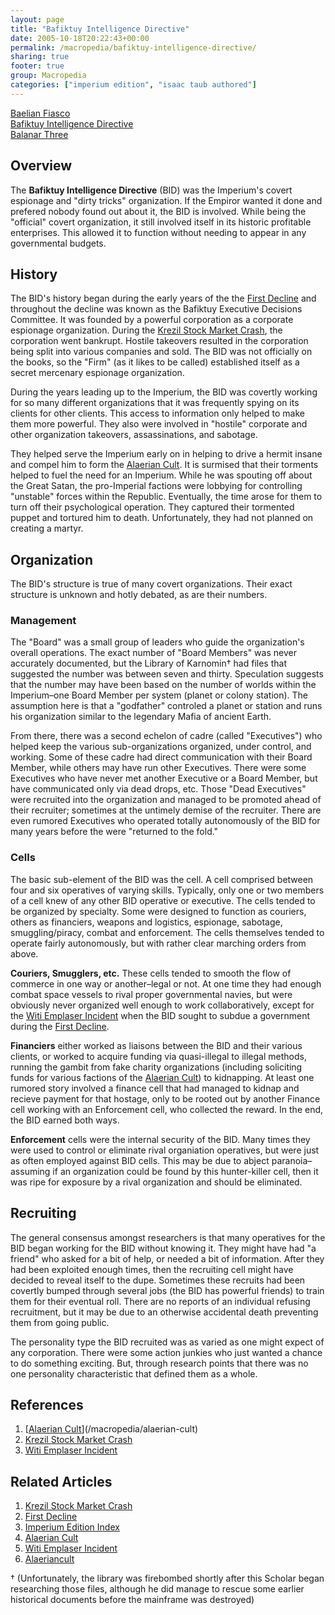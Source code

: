 ```yaml
---
layout: page
title: "Bafiktuy Intelligence Directive"
date: 2005-10-18T20:22:43+00:00
permalink: /macropedia/bafiktuy-intelligence-directive/
sharing: true
footer: true
group: Macropedia
categories: ["imperium edition", "isaac taub authored"]
---
```


<div class='row'>
	<div class='col-md-4'><a href='/macropedia/baelian-fiasco'>Baelian Fiasco</a></div>
	<div class='col-md-4'><a href='/macropedia/bafiktuy-intelligence-directive'>Bafiktuy Intelligence Directive</a></div>
	<div class='col-md-4'><a href='/macropedia/balanar-three'>Balanar Three</a></div>
</div>



## Overview

The **Bafiktuy Intelligence Directive** (BID) was the Imperium's covert espionage and "dirty tricks" organization. If the Empiror wanted it done and prefered nobody found out about it, the BID is involved. While being the "official" covert organization, it still involved itself in its historic profitable enterprises. This allowed it to function without needing to appear in any governmental budgets.

## History

The BID's history began during the early years of the the [First Decline](/chronology/first-decline) and throughout the decline was known as the Bafiktuy Executive Decisions Committee. It was founded by a powerful corporation as a corporate espionage organization. During the [Krezil Stock Market Crash](/macropedia/krezil-stock-market-crash), the corporation went bankrupt. Hostile takeovers resulted in the corporation being split into various companies and sold. The BID was not officially on the books, so the "Firm" (as it likes to be called) established itself as a secret mercenary espionage organization.

During the years leading up to the Imperium, the BID was covertly working for so many different organizations that it was frequently spying on its clients for other clients. This access to information only helped to make them more powerful. They also were involved in "hostile" corporate and other organization takeovers, assassinations, and sabotage.

They helped serve the Imperium early on in helping to drive a hermit insane and compel him to form the [Alaerian Cult](/macropedia/alaerian-cult). It is surmised that their torments helped to fuel the need for an Imperium. While he was spouting off about the Great Satan, the pro-Imperial factions were lobbying for controlling "unstable" forces within the Republic. Eventually, the time arose for them to turn off their psychological operation. They captured their tormented puppet and tortured him to death. Unfortunately, they had not planned on creating a martyr.

## Organization

The BID's structure is true of many covert organizations. Their exact structure is unknown and hotly debated, as are their numbers. 

### Management

The "Board" was a small group of leaders who guide the organization's overall operations. The exact number of "Board Members" was never accurately documented, but the Library of Karnomin<a name='note1'>&dagger;</a> had files that suggested the number was between seven and thirty. Speculation suggests that the number may have been based on the number of worlds within the Imperium&ndash;one Board Member per system (planet or colony station). The assumption here is that a "godfather" controled a planet or station and runs his organization similar to the legendary Mafia of ancient Earth.

From there, there was a second echelon of cadre (called "Executives") who helped keep the various sub-organizations organized, under control, and working. Some of these cadre had direct communication with their Board Member, while others may have run other Executives. There were some Executives who have never met another Executive or a Board Member, but have communicated only via dead drops, etc. Those "Dead Executives" were recruited into the organization and managed to be promoted ahead of their recruiter; sometimes at the untimely demise of the recruiter. There are even rumored Executives who operated totally autonomously of the BID for many years before the were "returned to the fold."

### Cells

The basic sub-element of the BID was the cell. A cell comprised between four and six operatives of varying skills. Typically, only one or two members of a cell knew of any other BID operative or executive. The cells tended to be organized by specialty. Some were designed to function as couriers, others as financiers, weapons and logistics, espionage, sabotage, smuggling/piracy, combat and enforcement. The cells themselves tended to operate fairly autonomously, but with rather clear marching orders from above.

**Couriers, Smugglers, etc.**
These cells tended to smooth the flow of commerce in one way or another&ndash;legal or not. At one time they had enough combat space vessels to rival proper governmental navies, but were obviously never organized well enough to work collaboratively, except for the [Witi Emplaser Incident](/macropedia/witi-emplaser-incident) when the BID sought to subdue a government during the [First Decline](/chronology/first-decline).

**Financiers** either worked as liaisons between the BID and their various clients, or worked to acquire funding via quasi-illegal to illegal methods, running the gambit from fake charity organizations (including soliciting funds for various factions of the [Alaerian Cult](/macropedia/alaerian-cult)) to kidnapping. At least one rumored story involved a finance cell that had managed to kidnap and recieve payment for that hostage, only to be rooted out by another Finance cell working with an Enforcement cell, who collected the reward. In the end, the BID earned both ways.

**Enforcement** cells were the internal security of the BID. Many times they were used to control or eliminate rival organiation operatives, but were just as often employed against BID cells. This may be due to abject paranoia&ndash;assuming if an organization could be found by this hunter-killer cell, then it was ripe for exposure by a rival organization and should be eliminated.

## Recruiting

The general consensus amongst researchers is that many operatives for the BID began working for the BID without knowing it. They might have had "a friend" who asked for a bit of help, or needed a bit of information. After they had been exploited enough times, then the recruiting cell might have decided to reveal itself to the dupe. Sometimes these recruits had been covertly bumped through several jobs (the BID has powerful friends) to train them for their eventual roll. There are no reports of an individual refusing recruitment, but it may be due to an otherwise accidental death preventing them from going public.

The personality type the BID recruited was as varied as one might expect of any corporation. There were some action junkies who just wanted a chance to do something exciting. But, through research points that there was no one personality characteristic that defined them as a whole. 

## References
1. [[Alaerian Cult](/macropedia/alaerian-cult)](/macropedia/alaerian-cult)
1. [Krezil Stock Market Crash](/macropedia/krezil-stock-market-crash)
1. [Witi Emplaser Incident](/macropedia/witi-emplaser-incident)

## Related Articles

1. [Krezil Stock Market Crash](/macropedia/krezil-stock-market-crash)
2. [First Decline](/chronology/first-decline)
3. [Imperium Edition Index](/macropedia/imperium-edition-index)
4. [Alaerian Cult](/macropedia/alaerian-cult)
5. [Witi Emplaser Incident](/macropedia/witi-emplaser-incident)
6. [Alaeriancult](/macropedia/alaerian-cult)


<a name='note1'></a>&dagger; (Unfortunately, the library was firebombed shortly after this Scholar began researching those files, although he did manage to rescue some earlier historical documents before the mainframe was destroyed)


 
